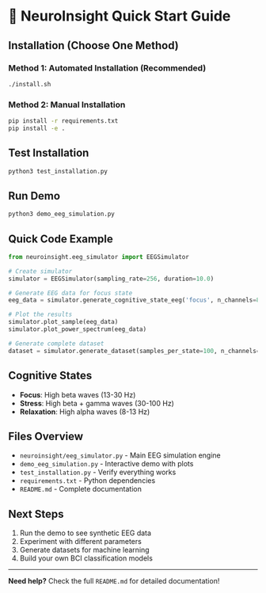 # 🚀 NeuroInsight Quick Start Guide

## Installation (Choose One Method)

### Method 1: Automated Installation (Recommended)
```bash
./install.sh
```

### Method 2: Manual Installation
```bash
pip install -r requirements.txt
pip install -e .
```

## Test Installation
```bash
python3 test_installation.py
```

## Run Demo
```bash
python3 demo_eeg_simulation.py
```

## Quick Code Example

```python
from neuroinsight.eeg_simulator import EEGSimulator

# Create simulator
simulator = EEGSimulator(sampling_rate=256, duration=10.0)

# Generate EEG data for focus state
eeg_data = simulator.generate_cognitive_state_eeg('focus', n_channels=8)

# Plot the results
simulator.plot_sample(eeg_data)
simulator.plot_power_spectrum(eeg_data)

# Generate complete dataset
dataset = simulator.generate_dataset(samples_per_state=100, n_channels=8)
```

## Cognitive States

- **Focus**: High beta waves (13-30 Hz)
- **Stress**: High beta + gamma waves (30-100 Hz)  
- **Relaxation**: High alpha waves (8-13 Hz)

## Files Overview

- `neuroinsight/eeg_simulator.py` - Main EEG simulation engine
- `demo_eeg_simulation.py` - Interactive demo with plots
- `test_installation.py` - Verify everything works
- `requirements.txt` - Python dependencies
- `README.md` - Complete documentation

## Next Steps

1. Run the demo to see synthetic EEG data
2. Experiment with different parameters
3. Generate datasets for machine learning
4. Build your own BCI classification models

---

**Need help?** Check the full `README.md` for detailed documentation! 